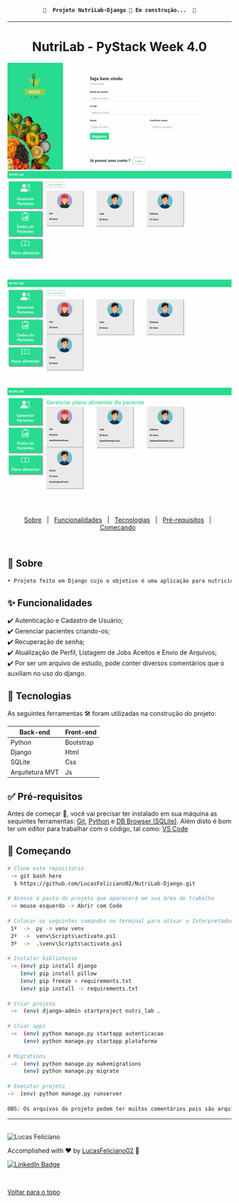  <h4 align="center"> 

	🚧  Projeto NutriLab-Django 🚀 Em construção...  🚧
</h4> 

<hr> 

<h1 align="center">NutriLab - PyStack Week 4.0</h1>


<div align="center" id="top">
  <img alt="cadastro e login" title="cadastro e login" src="./cadastro_and_login.gif"/>
</h1>

  <img alt="gerenciar_pacientes.gif" title="gerenciar pacientes" src="./gerenciar_pacientes.gif"/>
</h1>

  <img alt="dados_paciente" title="dados paciente" src="./dados_paciente.gif"/>
</h1>

  <img alt="plano_alimentar" title="plano alimentar" src="./plano_alimentar.gif"/>
</h1>


  &#xa0;
 

 </div>
 
 
 <!--
 <h1 align="center">NutriLab - PyStack Week 4.0</h1>
-->

<p align="center">
  <a href="#dart-sobre">Sobre</a> &#xa0; | &#xa0; 
  <a href="#sparkles-funcionalidades">Funcionalidades</a> &#xa0; | &#xa0; 
  <a href="#rocket-tecnologias">Tecnologias</a> &#xa0; | &#xa0; 
  <a href="#white_check_mark-pré-requisitos">Pré-requisitos</a> &#xa0; | &#xa0;
  <a href="#checkered_flag-começando">Começando</a> &#xa0; 
<!--  <a href="#autor">Autor</a> -->
</p>


<br>
				
	
## :dart: Sobre ##

```sh
• Projeto feito em Django cujo o objetivo é uma aplicação para nutricionistas gerenciarem seus pacientes. 
```

## :sparkles: Funcionalidades ##


:heavy_check_mark: Autenticação e Cadastro de Usuário;\
:heavy_check_mark: Gerenciar pacientes criando-os;\
:heavy_check_mark: Recuperação de senha;\
:heavy_check_mark: Atualização de Perfil, Listagem de Jobs Aceitos e Envio de Arquivos;\
:heavy_check_mark: Por ser um arquivo de estudo, pode conter diversos comentários que o auxiliam no uso do django.


## :rocket: Tecnologias ##
 
 
As seguintes ferramentas 🛠 foram utilizadas na construção do projeto:


<table>
  <thead>
    <th>Back-end</th>
    <th>Front-end</th>
  </thead>
  <tbody>
    <tr>
      <td>Python</td>
      <td>Bootstrap</td>
    </tr>
    <tr>
      <td>Django</td>
      <td>Html</td>
    </tr> 
    <tr>
      <td>SQLite</td>
      <td>Css</td>
    </tr>
    <tr>
      <td>Arquitetura MVT</td>
      <td>Js</td>
    </tr>  
	  
  </tbody>

</table>


## :white_check_mark: Pré-requisitos ##


Antes de começar 🏁, você vai precisar ter instalado em sua máquina as sequintes ferramentas:
[Git](https://git-scm.com/downloads), [Python](https://www.python.org/downloads/) e [DB Browser (SQLite)](https://sqlitebrowser.org/dl/).
Além disto é bom ter um editor para trabalhar com o código, tal como: [VS Code](https://code.visualstudio.com/download)


## :checkered_flag: Começando ##


```bash
# Clone este repositorio
 -> git bash here
  $ https://github.com/LucasFeliciano02/NutriLab-Django.git

# Acesse a pasta do projeto que aparecerá em sua área de trabalho
 -> mouse esquerdo -> Abrir com Code

# Colocar os seguintes comandos no terminal para ativar o Interpretador do python a fim de rodar o arquivo
 1º  ->  py -m venv venv
 2º  ->  venv\Scripts\activate.ps1  
 3º  ->  .\venv\Scripts\activate.ps1  

# Instalar bibliotecas
 -> (env) pip install django
    (env) pip install pillow
    (env) pip freeze > requirements.txt
    (env) pip install -r requirements.txt

# Criar projeto
 ->  (env) django-admin startproject nutri_lab .

# Criar apps
 ->  (env) python manage.py startapp autenticacao
     (env) python manage.py startapp plataforma

# Migrations
 ->  (env) python manage.py makemigrations
     (env) python manage.py migrate

# Executar projeto
->  (env) python manage.py runserver

OBS: Os arquivos do projeto podem ter muitos comentários pois são arquivos de estudo
```


---


<br>


<!---### Autor --->


<img alt="Lucas Feliciano" title="Lucas Feliciano" src="https://avatars.githubusercontent.com/u/90653345?v=4" height="100" width="100" />


Accomplished with :heart: by [LucasFeliciano02](https://github.com/LucasFeliciano02) 👋


[![LinkedIn Badge](https://img.shields.io/badge/-Lucas_Feliciano-blue?style=flat-square&logo=Linkedin&logoColor=white&link=https://www.linkedin.com/in/lucas-henrique-marques-feliciano-aa5aab222/)](https://www.linkedin.com/in/lucas-henrique-marques-feliciano-aa5aab222/) 


&#xa0;


<a href="#top">Voltar para o topo</a>


<!--

<table>
  <thead>
    <th>Back-end</th>
    <th>Front-end</th>
    <th>Mobile</th>
  </thead>
  <tbody>
    <tr>
      <td>Node.js</td>
      <td>ReactJS</td>
      <td>React Native - Expo</td>
    </tr>
    <tr>
      <td>ExpressJs</td>
      <td>Styled-Components</td>
      <td>Styled-Components</td>
    </tr>
    <tr>
      <td>SqLite</td>
      <td>Axios</td>
      <td>Axios</td>
    </tr>
    <tr>
      <td>Nodemon</td>
      <td>React Hooks</td>
      <td>React Hooks</td>
    </tr>
    <tr>
      <td>Cors</td>
      <td>Eslint</td>
      <td>Eslint</td>
    </tr>
    <tr>
      <td>Knex</td>
      <td>Prettier</td>
      <td>Prettier</td>
    </tr>
    <tr>
      <td>Jest</td>
      <td>Jest</td>
      <td>Jest</td>
    </tr>
  </tbody>

</table>

-->


